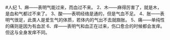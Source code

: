 #人纪
1、麻——表明气能过来，而血过不来。
2、木——麻得厉害了，就是木，是血和气都过不来了。
3、酸——表明经络是通的，但是气血不足。
4、胀——表明气很足，此类人是爱生气的体质，若体内的气出不去就臌胀。
5、痛——单纯性的痛则是因为有血淤
6、痒——表明气和血正在过来，伤口愈合的时候都会发痒。但这与全身发痒不同。











